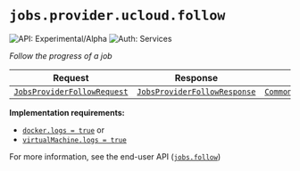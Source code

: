 # `jobs.provider.ucloud.follow`

![API: Experimental/Alpha](https://img.shields.io/static/v1?label=API&message=Experimental/Alpha&color=orange&style=flat-square)
![Auth: Services](https://img.shields.io/static/v1?label=Auth&message=Services&color=informational&style=flat-square)


_Follow the progress of a job_

| Request | Response | Error |
|---------|----------|-------|
|<code><a href='/docs/reference/dk.sdu.cloud.app.orchestrator.api.JobsProviderFollowRequest.md'>JobsProviderFollowRequest</a></code>|<code><a href='/docs/reference/dk.sdu.cloud.app.orchestrator.api.JobsProviderFollowResponse.md'>JobsProviderFollowResponse</a></code>|<code><a href='/docs/reference/dk.sdu.cloud.CommonErrorMessage.md'>CommonErrorMessage</a></code>|

__Implementation requirements:__ 
 - [`docker.logs = true`](/docs/reference/dk.sdu.cloud.app.kubernetes.api.ComputeSupport.Docker.md) or
 - [`virtualMachine.logs = true`](/docs/reference/dk.sdu.cloud.app.kubernetes.api.ComputeSupport.VirtualMachine.md)

For more information, see the end-user API ([`jobs.follow`](/docs/reference/jobs.follow.md))


